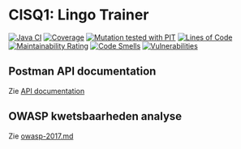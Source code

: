 # CISQ1: Lingo Trainer
[![Java CI](https://github.com/RemcoTaal/cisq1-lingo/actions/workflows/build.yml/badge.svg)](https://github.com/RemcoTaal/cisq1-lingo/actions/workflows/build.yml)
[![Coverage](https://sonarcloud.io/api/project_badges/measure?project=RemcoTaal_cisq1-lingo&metric=coverage)](https://sonarcloud.io/summary/new_code?id=RemcoTaal_cisq1-lingo)
[![Mutation tested with PIT](https://img.shields.io/badge/-Mutation%20tested%20with%20PIT-blue.svg)](http://pitest.org/)
[![Lines of Code](https://sonarcloud.io/api/project_badges/measure?project=RemcoTaal_cisq1-lingo&metric=ncloc)](https://sonarcloud.io/summary/new_code?id=RemcoTaal_cisq1-lingo)
[![Maintainability Rating](https://sonarcloud.io/api/project_badges/measure?project=RemcoTaal_cisq1-lingo&metric=sqale_rating)](https://sonarcloud.io/summary/new_code?id=RemcoTaal_cisq1-lingo)
[![Code Smells](https://sonarcloud.io/api/project_badges/measure?project=RemcoTaal_cisq1-lingo&metric=code_smells)](https://sonarcloud.io/summary/new_code?id=RemcoTaal_cisq1-lingo)
[![Vulnerabilities](https://sonarcloud.io/api/project_badges/measure?project=RemcoTaal_cisq1-lingo&metric=vulnerabilities)](https://sonarcloud.io/summary/new_code?id=RemcoTaal_cisq1-lingo)


## Postman API documentation
Zie [API documentation](https://documenter.getpostman.com/view/4219293/UVXqDscU)

## OWASP kwetsbaarheden analyse
Zie [owasp-2017.md](https://github.com/RemcoTaal/cisq1-lingo/blob/main/owasp-2017.md)
